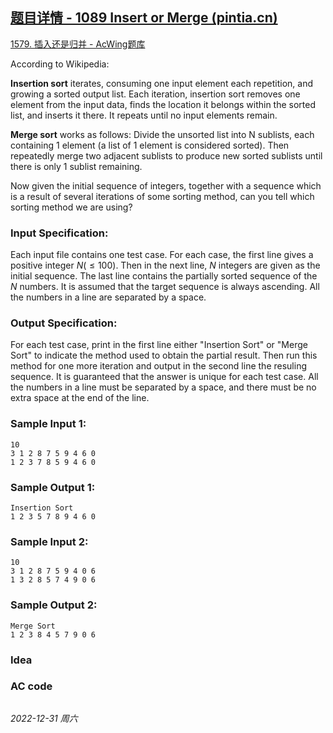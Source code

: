 ## [题目详情 - 1089 Insert or Merge (pintia.cn)](https://pintia.cn/problem-sets/994805342720868352/exam/problems/994805377432928256)

[1579. 插入还是归并 - AcWing题库](https://www.acwing.com/problem/content/1581/)

According to Wikipedia:

**Insertion sort** iterates, consuming one input element each repetition, and growing a sorted output list. Each iteration, insertion sort removes one element from the input data, finds the location it belongs within the sorted list, and inserts it there. It repeats until no input elements remain.

**Merge sort** works as follows: Divide the unsorted list into N sublists, each containing 1 element (a list of 1 element is considered sorted). Then repeatedly merge two adjacent sublists to produce new sorted sublists until there is only 1 sublist remaining.

Now given the initial sequence of integers, together with a sequence which is a result of several iterations of some sorting method, can you tell which sorting method we are using?

### Input Specification:

Each input file contains one test case. For each case, the first line gives a positive integer $N ( \leq 100)$. Then in the next line, $N$ integers are given as the initial sequence. The last line contains the partially sorted sequence of the $N$ numbers. It is assumed that the target sequence is always ascending. All the numbers in a line are separated by a space.

### Output Specification:

For each test case, print in the first line either "Insertion Sort" or "Merge Sort" to indicate the method used to obtain the partial result. Then run this method for one more iteration and output in the second line the resuling sequence. It is guaranteed that the answer is unique for each test case. All the numbers in a line must be separated by a space, and there must be no extra space at the end of the line.

### Sample Input 1:

```in
10
3 1 2 8 7 5 9 4 6 0
1 2 3 7 8 5 9 4 6 0
```

### Sample Output 1:

```out
Insertion Sort
1 2 3 5 7 8 9 4 6 0
```

### Sample Input 2:

```in
10
3 1 2 8 7 5 9 4 0 6
1 3 2 8 5 7 4 9 0 6
```

### Sample Output 2:

```out
Merge Sort
1 2 3 8 4 5 7 9 0 6
```

### Idea



### AC code

```cpp
```


*2022-12-31 周六*